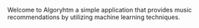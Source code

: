 Welcome to Algoryhtm a simple application that provides music recommendations by utilizing machine learning techniques.
